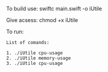To build use: swiftc main.swift -o iUtile

Give acsess: chmod +x iUtile

To run: 

    List of comands: 
    
    1. ./iUtile cpu-usage
    2. ./iUtile memory-usage
    3. ./iUtile cpu-usage
